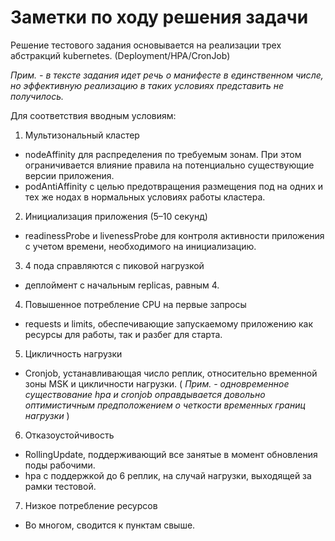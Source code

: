 # Заметки по ходу решения задачи

Решение тестового задания основывается на реализации трех абстракций kubernetes. (Deployment/HPA/CronJob)

*Прим. - в тексте задания идет речь о манифесте в единственном числе, но эффективную реализацию в таких условиях представить не получилось.*

Для соответствия вводным условиям:

1. Мультизональный кластер 
- nodeAffinity для распределения по требуемым зонам. При этом ограничивается влияние правила на потенциально существующие версии приложения.
- podAntiAffinity с целью предотвращения размещения под на одних и тех же нодах в нормальных условиях работы кластера.

2. Инициализация приложения (5–10 секунд) 
- readinessProbe и livenessProbe для контроля активности приложения с учетом времени, необходимого на инициализацию.

3. 4 пода справляются с пиковой нагрузкой
- деплоймент с начальным replicas, равным 4. 

4. Повышенное потребление CPU на первые запросы
- requests и limits, обеспечивающие запускаемому приложению как ресурсы для работы, так и разбег для старта.

5. Цикличность нагрузки 
- Cronjob, устанавливающая число реплик, относительно временной зоны MSK и цикличности нагрузки. ( *Прим. - одновременное существование hpa и cronjob оправдывается довольно оптимистичным предположением о четкости временных границ нагрузки* )

6. Отказоустойчивость 
- RollingUpdate, поддерживающий все занятые в момент обновления поды рабочими.
- hpa с поддержкой до 6 реплик, на случай нагрузки, выходящей за рамки тестовой.

7. Низкое потребление ресурсов 
- Во многом, сводится к пунктам свыше.